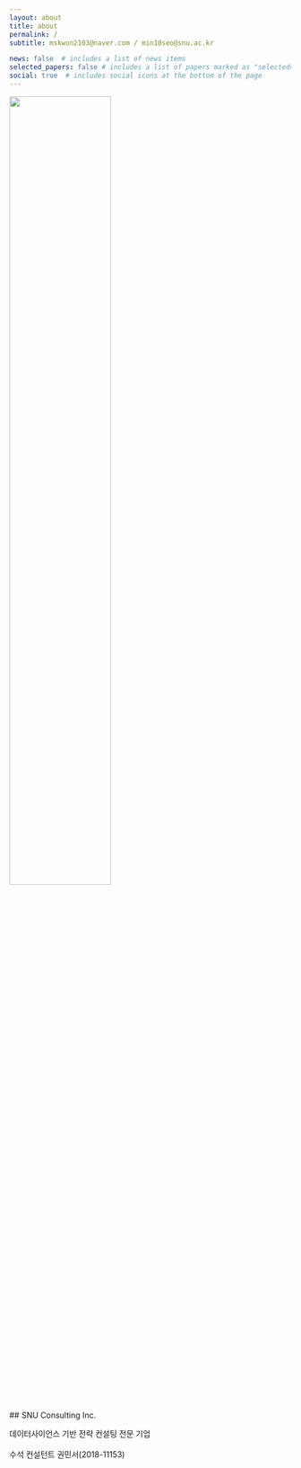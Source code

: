 ```yaml
---
layout: about
title: about
permalink: /
subtitle: mskwon2103@naver.com / min10seo@snu.ac.kr

news: false  # includes a list of news items
selected_papers: false # includes a list of papers marked as "selected={true}"
social: true  # includes social icons at the bottom of the page
---
```


<img src="https://user-images.githubusercontent.com/114209766/207246051-44b44e85-e2da-4483-a99e-7625e3b7df92.jpg" width="60%" height="60%"/>
<br/>
## SNU Consulting Inc.

데이터사이언스 기반 전략 컨설팅 전문 기업 <br/>
<br/>
수석 컨설턴트 권민서(2018-11153)
